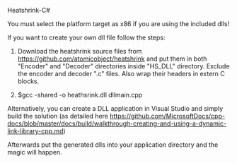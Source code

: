 Heatshrink-C#

You must select the platform target as x86 if you are using the included dlls!

If you want to create your own dll file follow the steps:

1) Download the heatshrink source files from https://github.com/atomicobject/heatshrink and put them in both "Encoder" and "Decoder" directories inside "HS_DLL" directory. Exclude the encoder and decoder ".c" files. Also wrap their headers in extern C blocks.

2) $gcc -shared -o heathsrink.dll dllmain.cpp

Alternatively, you can create a DLL application in Visual Studio and simply build the solution (as detailed here https://github.com/MicrosoftDocs/cpp-docs/blob/master/docs/build/walkthrough-creating-and-using-a-dynamic-link-library-cpp.md)

Afterwards put the generated dlls into your application directory and the magic will happen.